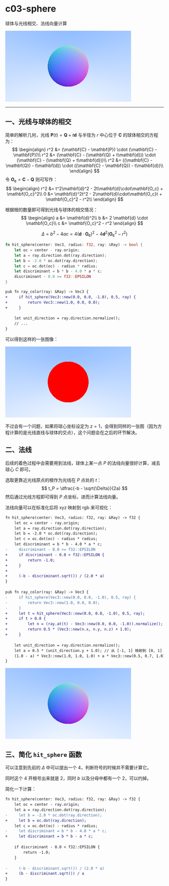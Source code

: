 # c03-sphere

球体与光线相交、法线向量计算

![image_c03](./assets/image_c03.png)

---

## 一、光线与球体的相交

简单的解析几何，光线 $\mathbf{P}(t) = \mathbf{Q} + t\mathbf{d}$ 与半径为 $r$ 中心位于 $\mathbf{C}$ 的球体相交的方程为：
$$
\begin{align}
r^2 &= (\mathbf{C} - \mathbf{P}) \cdot (\mathbf{C} - \mathbf{P})\\
r^2 &= (\mathbf{C} - (\mathbf{Q} + t\mathbf{d})) \cdot (\mathbf{C} - (\mathbf{Q} + t\mathbf{d}))\\
r^2 &= ((\mathbf{C} - \mathbf{Q}) - t\mathbf{d}) \cdot ((\mathbf{C} - \mathbf{Q}) - t\mathbf{d})\\
\end{align}
$$
令 $\mathbf{O_c} = \mathbf{C} - \mathbf{Q}$ 则可写作：
$$
\begin{align}
r^2 &= t^2\mathbf{d}^2 - 2t\mathbf{d}\cdot\mathbf{O_c} + \mathbf{O_c}^2\\
0 &= \mathbf{d}^2t^2 - 2\mathbf{d}\cdot\mathbf{O_c}t + \mathbf{O_c}^2 - r^2\\
\end{align}
$$


根据根的数量即可得到光线与球体的相交情况：
$$
\begin{align}
a &= \mathbf{d}^2\\
b &= 2 \mathbf{d} \cdot \mathbf{O_c}\\
c &= \mathbf{O_c}^2 - r^2
\end{align}
$$

$$
\Delta = b^2 - 4ac = 4(\mathbf{d} \cdot \mathbf{O_c})^2 - 4\mathbf{d}^2(\mathbf{O_c}^2 - r^2)
$$

```rust
fn hit_sphere(center: Vec3, radius: f32, ray: &Ray) -> bool {
    let oc = center - ray.origin;
    let a = ray.direction.dot(ray.direction);
    let b = -2.0 * oc.dot(ray.direction);
    let c = oc.dot(oc) - radius * radius;
    let discriminant = b * b - 4.0 * a * c;
    discriminant - 0.0 >= f32::EPSILON
}
```

```diff
pub fn ray_color(ray: &Ray) -> Vec3 {
+     if hit_sphere(Vec3::new(0.0, 0.0, -1.0), 0.5, ray) {
+         return Vec3::new(1.0, 0.0, 0.0);
+     }

    let unit_direction = ray.direction.normalize();
    // ...
}
```

可以得到这样的一张图像：

![image_c03](./assets/image_c03-sphere.png)

不过会有一个问题，如果将球心坐标设定为 $z=1$，会得到同样的一张图（因为方程计算的是光线直线与球体的交点），这个问题会在之后的环节解决。

## 二、法线

后续的着色过程中会需要用到法线，球体上某一点 $P$ 的法线向量很好计算，减去球心 $C$ 即可。

选取更靠近光线原点的根作为光线在 $P$ 点处的 $t$：
$$
t_P = \dfrac{-b - \sqrt{\Delta}}{2a}
$$
然后通过光线方程即可得到 $P$ 点坐标，进而计算法线向量。

法线向量可以在标准化后将 xyz 映射到 rgb 来可视化：

```diff
fn hit_sphere(center: Vec3, radius: f32, ray: &Ray) -> f32 {
    let oc = center - ray.origin;
    let a = ray.direction.dot(ray.direction);
    let b = -2.0 * oc.dot(ray.direction);
    let c = oc.dot(oc) - radius * radius;
    let discriminant = b * b - 4.0 * a * c;
-     discriminant - 0.0 >= f32::EPSILON
+     if discriminant - 0.0 < f32::EPSILON {
+         return -1.0;
+     }
+ 
+     (-b - discriminant.sqrt()) / (2.0 * a)
}

pub fn ray_color(ray: &Ray) -> Vec3 {
-     if hit_sphere(Vec3::new(0.0, 0.0, -1.0), 0.5, ray) {
-         return Vec3::new(1.0, 0.0, 0.0);
-     }
+     let t = hit_sphere(Vec3::new(0.0, 0.0, -1.0), 0.5, ray);
+     if t > 0.0 {
+         let n = (ray.at(t) - Vec3::new(0.0, 0.0, -1.0)).normalize();
+         return 0.5 * (Vec3::new(n.x, n.y, n.z) + 1.0);
+     }

    let unit_direction = ray.direction.normalize();
    let a = 0.5 * (unit_direction.y + 1.0); // 从 [-1, 1] 映射到 [0, 1]
    (1.0 - a) * Vec3::new(1.0, 1.0, 1.0) + a * Vec3::new(0.5, 0.7, 1.0)
}
```

![image_c03](./assets/image_c03.png)

## 三、简化 `hit_sphere` 函数

可以注意到先前的 $\Delta$ 中可以提出一个 $4$，判断符号的时候并不需要计算它。

同时这个 $4$ 开根号出来就是 $2$，同时 $b$ 以及分母中都有一个 $2$，可以约掉。

简化一下计算：

```diff
fn hit_sphere(center: Vec3, radius: f32, ray: &Ray) -> f32 {
    let oc = center - ray.origin;
    let a = ray.direction.dot(ray.direction);
-     let b = -2.0 * oc.dot(ray.direction);
+     let b = oc.dot(ray.direction);
    let c = oc.dot(oc) - radius * radius;
-     let discriminant = b * b - 4.0 * a * c;
+     let discriminant = b * b - a * c;

    if discriminant - 0.0 < f32::EPSILON {
        return -1.0;
    }

-     (-b - discriminant.sqrt()) / (2.0 * a)
+     (b - discriminant.sqrt()) / a
}
```



